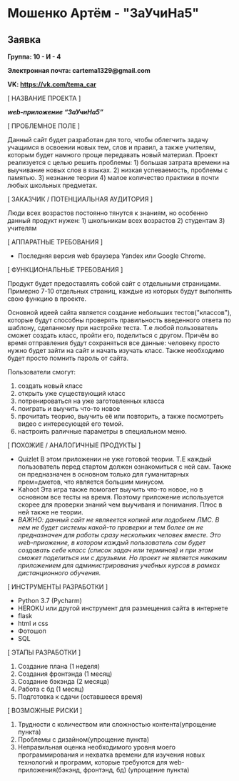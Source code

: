 # Мошенко Артём - "ЗаУчиНа5"
## Заявка
__Группа: 10 - И - 4__

__Электронная почта: cartema1329@gmail.com__

__VK: https://vk.com/tema_car__

[ НАЗВАНИЕ ПРОЕКТА ]

___web-приложение “ЗаУчиНа5”___

[ ПРОБЛЕМНОЕ ПОЛЕ ]

Данный сайт будет разработан для того, чтобы облегчить задачу учащимся в освоении новых тем, слов и правил, а также учителям, которым будет намного проще передавать новый материал.
Проект реализуется с целью решить проблемы:
    1) большая затрата времени на выучивание новых слов в языках.
    2) низкая успеваемость, проблемы с памятью.
    3) незнание теории
    4) малое количество практики в почти любых школьных предметах.
    
    
[ ЗАКАЗЧИК / ПОТЕНЦИАЛЬНАЯ АУДИТОРИЯ ]

Люди всех возрастов постоянно тянутся к знаниям, но особенно данный продукт нужен:
        1) школьникам всех возрастов
        2) студентам
        3) учителям

[ АППАРАТНЫЕ ТРЕБОВАНИЯ ]

- Последняя версия web браузера Yandex или Google Chrome.

[ ФУНКЦИОНАЛЬНЫЕ ТРЕБОВАНИЯ ]

Продукт будет предоставлять собой сайт с отдельными страницами. Примерно 7-10 отдельных страниц, каждые из которых будут выполнять свою функцию в проекте. 

Основной идеей сайта является создание небольших тестов("классов"), которые будут способны проверять правильность введенного ответа по шаблону, сделанному при настройке теста. Т.е любой пользователь сможет создать класс, пройти его, поделиться с другом. Причём во время отправления будут сохраняться все данные: человеку просто нужно будет зайти на сайт и начать изучать класс. Также необходимо будет просто помнить пароль от сайта.

Пользователи смогут: 
1) создать новый класс 
2) открыть уже существующий класс
3) потренироваться на уже заготовленных класса
4) поиграть и выучить что-то новое 
5) прочитать теорию, выучить её или повторить, а также посмотреть видео с интересующей его темой.
6) настроить раличные параметры в специальном меню.


        
[ ПОХОЖИЕ / АНАЛОГИЧНЫЕ ПРОДУКТЫ ]

- Quizlet 
         В этом приложении не уже готовой теории. Т.Е каждый пользователь перед стартом должен ознакомиться с ней сам. Также он предназначен в основном только для гуманитарных прем=дметов, что является большим минусом.
- Kahoot
         Эта игра также помогает выучить что-то новое, но в основном все тесты на время. Поэтому приложение используется скорее для проверки знаний чем выучиваня и понимания. Плюс в ней также не теории.
- _ВАЖНО: данный сайт не являеется копией или подобием ЛМС. В нем не будет системы какой-то проверки и тем более он не предназначен для работы сразу нескольких человек вместе. Это web-приожение, в котором каждый пользователь сам будет создавать себе класс (список задач или терминов) и при этом сможет поделиться им с друзьями. Но проект не является никаким приложением для администрирования учебных курсов в рамках дистанционного обучения._

[ ИНСТРУМЕНТЫ РАЗРАБОТКИ ]

- Python 3.7 (Pycharm)
- HEROKU или другой инструмент для размещения сайта в интернете
- flask
- html и css
- Фотошоп
- SQL

[ ЭТАПЫ РАЗРАБОТКИ ]

1) Создание плана (1 неделя)
2) Создания фронтэнда (1 месяц)
3) Создание бэкэнда (2 месяца)
4) Работа с бд (1 месяц)
5) Подготовка к сдачи (оставшееся время)
    
[ ВОЗМОЖНЫЕ РИСКИ ]

1) Трудности с количеством или сложностью контента(упрощение пункта)
2) Проблемы с дизайном(упрощение пункта)
4) Неправильная оценка необходимого уровня моего программирования и нехватка времени для изучения новых технологий и программ, которые требуются для web-приложения(бэкэнд, фронтэнд, бд) (упрощение пункта)
